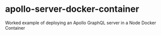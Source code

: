 # apollo-server-docker-container
Worked example of deploying an Apollo GraphQL server in a Node Docker Container
